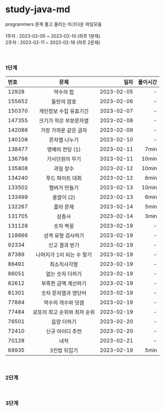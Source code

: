 # study-java-md

programmers 문제 풀고 올리는 마크다운 파일모음<br>
<br>
1주차 : 2023-02-05 ~ 2023-02-10 (하루 1문제)<br>
2주차 : 2023-02-11 ~ 2023-02-16 (하루 2문제)
<br>
<br>
<br>

### 1단계
| 번호 | 문제 | 일자 | 풀이시간 |
|:----------|:----------:|----------:|----------:|
| 12928 | 약수의 합 | 2023-02-05 | - |
| 155652 | 둘만의 암호 | 2023-02-06 | - |
| 150370 | 개인정보 수집 유효기간 | 2023-02-07 | - |
| 147355 | 크기가 작은 부분문자열 | 2023-02-08 | - |
| 142086 | 가장 가까운 같은 글자 | 2023-02-09 | - |
| 140108 | 문자열 나누기 | 2023-02-10 | - |
| 138477 | 명예의 전당 (1) | 2023-02-11 | 7min |
| 136798 | 기사단원의 무기 | 2023-02-11 | 10min |
| 135808 | 과일 장수 | 2023-02-12 | 10min |
| 134240 | 푸드 파이트 대회 | 2023-02-12 | 6min |
| 133502 | 햄버거 만들기 | 2023-02-13 | 10min |
| 133499 | 옹알이 (2) | 2023-02-13 | 6min |
| 132267 | 콜라 문제 | 2023-02-14 | 5min |
| 131705 | 삼총사 | 2023-02-14 | 3min |
| 131128 | 숫자 짝꿍 | 2023-02-19 | - |
| 118666 | 성격 유형 검사하기 | 2023-02-19 | - |
| 92334 | 신고 결과 받기 | 2023-02-19 | - |
| 87389 | 나머지가 1이 되는 수 찾기 | 2023-02-19 | - |
| 86491 | 최소직사각형 | 2023-02-19 | - |
| 86051 | 없는 숫자 더하기 | 2023-02-19 | - |
| 82612 | 부족한 금액 계산하기 | 2023-02-19 | - |
| 81301 | 숫자 문자열과 영단어 | 2023-02-19 | - |
| 77884 | 약수의 개수와 덧셈 | 2023-02-19 | - |
| 77484 | 로또의 최고 순위와 최저 순위 | 2023-02-19 | - |
| 76501 | 음양 더하기 | 2023-02-20 | - |
| 72410 | 신규 아이디 추천 | 2023-02-20 | - |
| 70128 | 내적 | 2023-02-21 | - |
| 68935 | 3진법 뒤집기 | 2023-02-19 | 5min |
<br>

### 2단계
<br>

### 3단계
<br>


